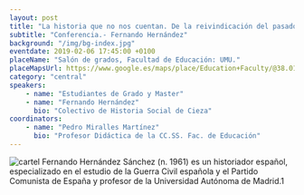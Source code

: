 ```yaml
---
layout: post
title: "La historia que no nos cuentan. De la reivindicación del pasado a la pedagogía del futuro"
subtitle: "Conferencia.- Fernando Hernández"
background: "/img/bg-index.jpg"
eventdate: 2019-02-06 17:45:00 +0100
placeName: "Salón de grados, Facultad de Educación: UMU."
placeMapsUrl: https://www.google.es/maps/place/Education+Faculty/@38.0142527,-1.1747627,17z/data=!3m1!4b1!4m5!3m4!1s0xd6381aabcd35d31:0x9ba87e4549e26c5d!8m2!3d38.0142485!4d-1.172574?hl=en
category: "central"
speakers:
    - name: "Estudiantes de Grado y Master"
    - name: "Fernando Hernández"
      bio: "Colectivo de Historia Social de Cieza"
coordinators:
    - name: "Pedro Miralles Martínez"
      bio: "Profesor Didáctica de la CC.SS. Fac. de Educación"
---
```


![cartel](/img/posts/fernandohernandezjpeg.jpeg)
Fernando Hernández Sánchez (n. 1961) es un historiador español, especializado en el estudio de la Guerra Civil española y el Partido Comunista de España y profesor de la Universidad Autónoma de Madrid.1
